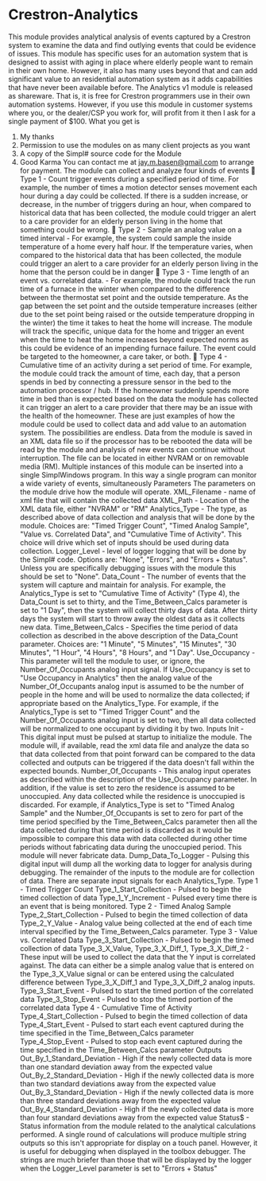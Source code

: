 # Crestron-Analytics
This module provides analytical analysis of events captured by a Crestron system to
examine the data and find outlying events that could be evidence of issues. This module
has specific uses for an automation system that is designed to assist with aging in place
where elderly people want to remain in their own home. However, it also has many uses
beyond that and can add significant value to an residential automation system as it adds
capabilities that have never been available before.
The Analytics v1 module is released as shareware. That is, it is free for Crestron
programmers use in their own automation systems. However, if you use this module in
customer systems where you, or the dealer/CSP you work for, will profit from it then I
ask for a single payment of $100.
What you get is
1. My thanks
2. Permission to use the modules on as many client projects as you want
3. A copy of the Simpl# source code for the Module
4. Good Karma
You can contact me at jay.m.basen@gmail.com to arrange for payment.
The module can collect and analyze four kinds of events
 Type 1 - Count trigger events during a specified period of time. For example, the
number of times a motion detector senses movement each hour during a day could
be collected. If there is a sudden increase, or decrease, in the number of triggers
during an hour, when compared to historical data that has been collected, the
module could trigger an alert to a care provider for an elderly person living in the
home that something could be wrong.
 Type 2 - Sample an analog value on a timed interval - For example, the system
could sample the inside temperature of a home every half hour. If the temperature
varies, when compared to the historical data that has been collected, the module
could trigger an alert to a care provider for an elderly person living in the home
that the person could be in danger
 Type 3 - Time length of an event vs. correlated data. - For example, the module
could track the run time of a furnace in the winter when compared to the
difference between the thermostat set point and the outside temperature. As the
gap between the set point and the outside temperature increases (either due to the
set point being raised or the outside temperature dropping in the winter) the time
it takes to heat the home will increase. The module will track the specific, unique
data for the home and trigger an event when the time to heat the home increases
beyond expected norms as this could be evidence of an impending furnace failure.
The event could be targeted to the homeowner, a care taker, or both. 
 Type 4 - Cumulative time of an activity during a set period of time. For example,
the module could track the amount of time, each day, that a person spends in bed
by connecting a pressure sensor in the bed to the automation processor / hub. If
the homeowner suddenly spends more time in bed than is expected based on the
data the module has collected it can trigger an alert to a care provider that there
may be an issue with the health of the homeowner.
These are just examples of how the module could be used to collect data and add value to
an automation system. The possibilities are endless.
Data from the module is saved in an XML data file so if the processor has to be rebooted
the data will be read by the module and analysis of new events can continue without
interruption. The file can be located in either NVRAM or on removable media (RM).
Multiple instances of this module can be inserted into a single SimplWindows program.
In this way a single program can monitor a wide variety of events, simultaneously
Parameters
The parameters on the module drive how the module will operate.
XML_Filename - name of xml file that will contain the collected data
XML_Path - Location of the XML data file, either "NVRAM" or "RM"
Analytics_Type - The type, as described above of data collection and analysis
that will be done by the module. Choices are: "Timed Trigger Count", "Timed
Analog Sample", "Value vs. Correlated Data", and "Cumulative Time of
Activity". This choice will drive which set of inputs should be used during data
collection.
Logger_Level - level of logger logging that will be done by the Simpl# code.
Options are: "None", "Errors", and "Errors + Status". Unless you are specifically
debugging issues with the module this should be set to "None".
Data_Count - The number of events that the system will capture and maintain for
analysis. For example, the Analytics_Type is set to "Cumulative Time of
Activity" (Type 4), the Data_Count is set to thirty, and the Time_Between_Calcs
parameter is set to "1 Day", then the system will collect thirty days of data. After
thirty days the system will start to throw away the oldest data as it collects new
data.
Time_Between_Calcs - Specifies the time period of data collection as described
in the above description of the Data_Count parameter. Choices are: "1 Minute",
"5 Minutes", "15 Minutes", "30 Minutes", "1 Hour", "4 Hours", "8 Hours", and "1
Day".
Use_Occupancy - This parameter will tell the module to user, or ignore, the
Number_Of_Occupants analog input signal. If Use_Occupancy is set to "Use
Occupancy in Analytics" then the analog value of the Number_Of_Occupants
analog input is assumed to be the number of people in the home and will be used
to normalize the data collected; if appropriate based on the Analytics_Type. For 
example, if the Analytics_Type is set to "Timed Trigger Count" and the
Number_Of_Occupants analog input is set to two, then all data collected will be
normalized to one occupant by dividing it by two.
Inputs
Init - This digital input must be pulsed at startup to initialize the module. The
module will, if available, read the xml data file and analyze the data so that data
collected from that point forward can be compared to the data collected and
outputs can be triggered if the data doesn't fall within the expected bounds.
Number_Of_Occupants - This analog input operates as described within the
description of the Use_Occupancy parameter. In addition, if the value is set to
zero the residence is assumed to be unoccupied. Any data collected while the
residence is unoccupied is discarded. For example, if Analytics_Type is set to
"Timed Analog Sample" and the Number_Of_Occupants is set to zero for part of
the time period specified by the Time_Between_Calcs parameter then all the data
collected during that time period is discarded as it would be impossible to
compare this data with data collected during other time periods without
fabricating data during the unoccupied period. This module will never fabricate
data.
Dump_Data_To_Logger - Pulsing this digital input will dump all the working
data to logger for analysis during debugging.
The remainder of the inputs to the module are for collection of data. There are
separate input signals for each Analytics_Type.
Type 1 - Timed Trigger Count
Type_1_Start_Collection - Pulsed to begin the timed collection of data
Type_1_Y_Increment - Pulsed every time there is an event that is being
monitored.
Type 2 - Timed Analog Sample
Type_2_Start_Collection - Pulsed to begin the timed collection of data
Type_2_Y_Value - Analog value being collected at the end of each time
interval specified by the Time_Between_Calcs parameter.
Type 3 - Value vs. Correlated Data
Type_3_Start_Collection - Pulsed to begin the timed collection of data
Type_3_X_Value, Type_3_X_Diff_1, Type_3_X_Diff_2 - These input will
be used to collect the data that the Y input is correlated against. The data can
either be a simple analog value that is entered on the Type_3_X_Value signal 
or can be entered using the calculated difference between Type_3_X_Diff_1
and Type_3_X_Diff_2 analog inputs.
Type_3_Start_Event - Pulsed to start the timed portion of the correlated data
Type_3_Stop_Event - Pulsed to stop the timed portion of the correlated data
Type 4 - Cumulative Time of Activity
Type_4_Start_Collection - Pulsed to begin the timed collection of data
Type_4_Start_Event - Pulsed to start each event captured during the time
specified in the Time_Between_Calcs parameter
Type_4_Stop_Event - Pulsed to stop each event captured during the time
specified in the Time_Between_Calcs parameter
Outputs
Out_By_1_Standard_Deviation - High if the newly collected data is more than one
standard deviation away from the expected value
Out_By_2_Standard_Deviation - High if the newly collected data is more than two
standard deviations away from the expected value
Out_By_3_Standard_Deviation - High if the newly collected data is more than three
standard deviations away from the expected value
Out_By_4_Standard_Deviation - High if the newly collected data is more than four
standard deviations away from the expected value
Status$ - Status information from the module related to the analytical calculations
performed. A single round of calculations will produce multiple string outputs so this
isn't appropriate for display on a touch panel. However, it is useful for debugging when
displayed in the toolbox debugger. The strings are much briefer than those that will be
displayed by the logger when the Logger_Level parameter is set to "Errors + Status" 
